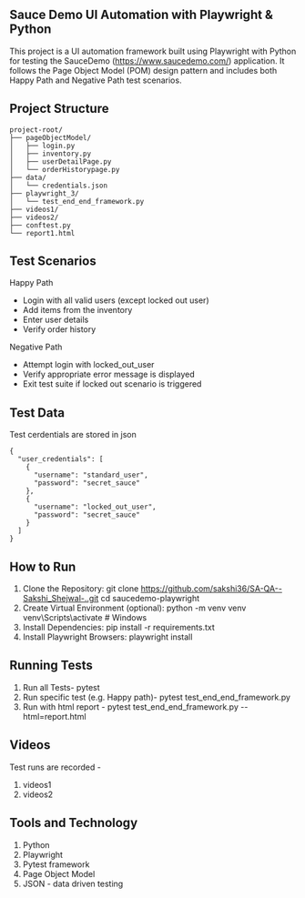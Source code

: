 ## Sauce Demo UI Automation with Playwright & Python
This project is a UI automation framework built using Playwright with Python for testing the SauceDemo (https://www.saucedemo.com/) application. 
It follows the Page Object Model (POM) design pattern and includes both Happy Path and Negative Path test scenarios.

## Project Structure
```text
project-root/
├── pageObjectModel/
│   ├── login.py
│   ├── inventory.py
│   ├── userDetailPage.py
│   └── orderHistorypage.py
├── data/
│   └── credentials.json
├── playwright_3/
│   └── test_end_end_framework.py
├── videos1/
├── videos2/
├── conftest.py
└── report1.html
```
## Test Scenarios
Happy Path
- Login with all valid users (except locked out user)
- Add items from the inventory
- Enter user details
- Verify order history

Negative Path
- Attempt login with locked_out_user
- Verify appropriate error message is displayed
- Exit test suite if locked out scenario is triggered

## Test Data
Test cerdentials are stored in json
```text
{
  "user_credentials": [
    {
      "username": "standard_user",
      "password": "secret_sauce"
    },
    {
      "username": "locked_out_user",
      "password": "secret_sauce"
    }
  ]
}
```

## How to Run
1. Clone the Repository:
git clone https://github.com/sakshi36/SA-QA--Sakshi_Shejwal-..git
cd saucedemo-playwright
2. Create Virtual Environment (optional):
python -m venv venv
venv\Scripts\activate    # Windows
3. Install Dependencies:
pip install -r requirements.txt
4. Install Playwright Browsers:
playwright install

## Running Tests
1. Run all Tests- pytest
2. Run specific test (e.g. Happy path)- pytest test_end_end_framework.py
3. Run with html report - pytest test_end_end_framework.py --html=report.html

## Videos
Test runs are recorded -
1. videos1
2. videos2

## Tools and Technology
1. Python
2. Playwright
3. Pytest framework
4. Page Object Model
5. JSON - data driven testing




